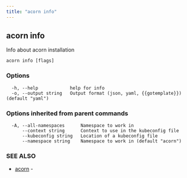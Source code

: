 ```yaml
---
title: "acorn info"
---
```

## acorn info

Info about acorn installation

```
acorn info [flags]
```

### Options

```
  -h, --help            help for info
  -o, --output string   Output format (json, yaml, {{gotemplate}}) (default "yaml")
```

### Options inherited from parent commands

```
  -A, --all-namespaces      Namespace to work in
      --context string      Context to use in the kubeconfig file
      --kubeconfig string   Location of a kubeconfig file
      --namespace string    Namespace to work in (default "acorn")
```

### SEE ALSO

* [acorn](acorn.md)	 - 

